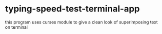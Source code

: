 # typing-speed-test-terminal-app
this program uses curses module to give a clean look of superimposing text on terminal
